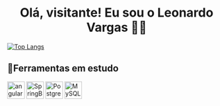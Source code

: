 <h1 align="center">Olá, visitante! Eu sou o Leonardo Vargas 👋👋</h1>


[![Top Langs](https://github-readme-stats.vercel.app/api/top-langs/?username=leonardo-vargas-de-paula&layout=compact)](https://github.com/leonardo-vargas-de-paula/github-readme-stats)


## 📝Ferramentas em estudo
<img src="https://www.vectorlogo.zone/logos/angular/angular-icon.svg" alt="angular" width="40" height="40"/>
<img src="https://www.vectorlogo.zone/logos/springio/springio-icon.svg" alt="SpringBoot" width="40" height="40"/>
<img src="https://www.vectorlogo.zone/logos/postgresql/postgresql-icon.svg" alt="PostgreSQL" width="40" height="40">
<img src="https://www.vectorlogo.zone/logos/mysql/mysql-icon.svg" alt="MySQL" width="40" height="40"/>
</p>
